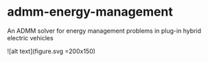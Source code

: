 # admm-energy-management
An ADMM solver for energy management problems in plug-in hybrid electric vehicles

![alt text](figure.svg =200x150)
